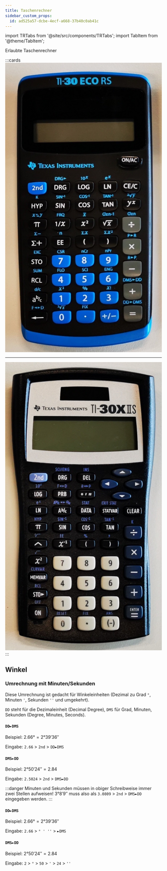 ```yaml
---
title: Taschenrechner
sidebar_custom_props:
  id: ad525a57-dcbe-4ecf-a668-37b40c0ab41c
---
```


import TRTabs from '@site/src/components/TRTabs';
import TabItem from '@theme/TabItem';


Erlaubte Taschenrechner

:::cards
![TI-30 eco RS](images/TI-30.jpg)
***
![TI-30X IIS](images/TI-30XIIS.jpg)
:::

## Winkel

### Umrechnung mit Minuten/Sekunden

Diese Umrechnung ist gedacht für Winkeleinheiten (Dezimal zu Grad `°`, Minuten `'`, Sekunden `''` und umgekehrt).


`DD` steht für die Dezimaleinheit (Decimal Degree), `DMS` für Grad, Minuten, Sekunden (Degree, Minutes, Seconds).

<TRTabs>
<TabItem value="ti30">

#### `DD►DMS`

Beispiel: $2.66° = 2° 39' 36''$

Eingabe: `2.66` > `2nd` > `DD►DMS`


#### `DMS►DD`

Beispiel: $2° 50' 24'' = 2.84$

Eingabe: `2.5024` > `2nd` > `DMS►DD`

:::danger
Minuten und Sekunden müssen in obiger Schreibweise immer zwei Stellen aufweisen! $3° 8' 9''$  muss also als `3.0809` > `2nd` > `DMS►DD` eingegeben werden. 
:::

</TabItem>
<TabItem value="ti30X">

#### `DD►DMS`

Beispiel: $2.66° = 2° 39' 36''$

Eingabe: `2.66` > `° ' ''` > `►DMS`


#### `DMS►DD`

Beispiel: $2° 50' 24'' = 2.84$

Eingabe: `2` > `°` > `50` > `'` > `24` > `''`

</TabItem>
</TRTabs>
